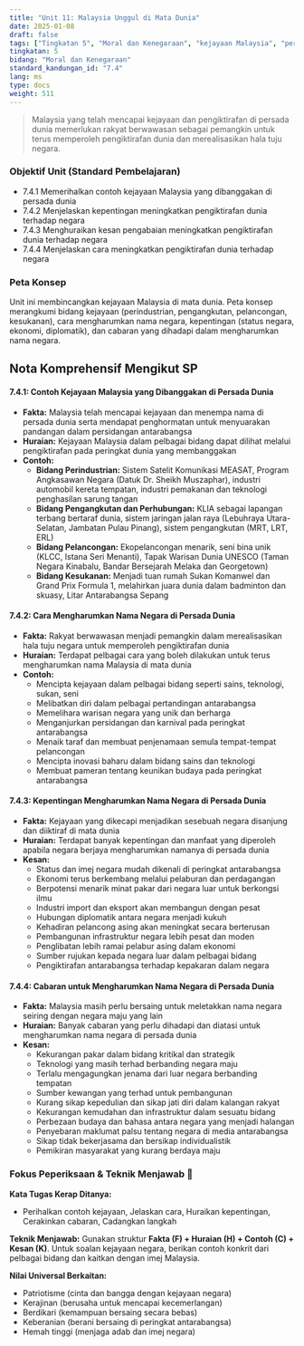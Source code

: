 ```yaml
---
title: "Unit 11: Malaysia Unggul di Mata Dunia"
date: 2025-01-08
draft: false
tags: ["Tingkatan 5", "Moral dan Kenegaraan", "kejayaan Malaysia", "persada dunia", "imej negara", "pengiktirafan antarabangsa"]
tingkatan: 5
bidang: "Moral dan Kenegaraan"
standard_kandungan_id: "7.4"
lang: ms
type: docs
weight: 511
---
```


> Malaysia yang telah mencapai kejayaan dan pengiktirafan di persada dunia memerlukan rakyat berwawasan sebagai pemangkin untuk terus memperoleh pengiktirafan dunia dan merealisasikan hala tuju negara.

### Objektif Unit (Standard Pembelajaran)

- 7.4.1 Memerihalkan contoh kejayaan Malaysia yang dibanggakan di persada dunia
- 7.4.2 Menjelaskan kepentingan meningkatkan pengiktirafan dunia terhadap negara
- 7.4.3 Menghuraikan kesan pengabaian meningkatkan pengiktirafan dunia terhadap negara
- 7.4.4 Menjelaskan cara meningkatkan pengiktirafan dunia terhadap negara

### Peta Konsep

Unit ini membincangkan kejayaan Malaysia di mata dunia. Peta konsep merangkumi bidang kejayaan (perindustrian, pengangkutan, pelancongan, kesukanan), cara mengharumkan nama negara, kepentingan (status negara, ekonomi, diplomatik), dan cabaran yang dihadapi dalam mengharumkan nama negara.

## Nota Komprehensif Mengikut SP

#### 7.4.1: Contoh Kejayaan Malaysia yang Dibanggakan di Persada Dunia

- **Fakta:** Malaysia telah mencapai kejayaan dan menempa nama di persada dunia serta mendapat penghormatan untuk menyuarakan pandangan dalam persidangan antarabangsa
- **Huraian:** Kejayaan Malaysia dalam pelbagai bidang dapat dilihat melalui pengiktirafan pada peringkat dunia yang membanggakan
- **Contoh:**
  - **Bidang Perindustrian:** Sistem Satelit Komunikasi MEASAT, Program Angkasawan Negara (Datuk Dr. Sheikh Muszaphar), industri automobil kereta tempatan, industri pemakanan dan teknologi penghasilan sarung tangan
  - **Bidang Pengangkutan dan Perhubungan:** KLIA sebagai lapangan terbang bertaraf dunia, sistem jaringan jalan raya (Lebuhraya Utara-Selatan, Jambatan Pulau Pinang), sistem pengangkutan (MRT, LRT, ERL)
  - **Bidang Pelancongan:** Ekopelancongan menarik, seni bina unik (KLCC, Istana Seri Menanti), Tapak Warisan Dunia UNESCO (Taman Negara Kinabalu, Bandar Bersejarah Melaka dan Georgetown)
  - **Bidang Kesukanan:** Menjadi tuan rumah Sukan Komanwel dan Grand Prix Formula 1, melahirkan juara dunia dalam badminton dan skuasy, Litar Antarabangsa Sepang

#### 7.4.2: Cara Mengharumkan Nama Negara di Persada Dunia

- **Fakta:** Rakyat berwawasan menjadi pemangkin dalam merealisasikan hala tuju negara untuk memperoleh pengiktirafan dunia
- **Huraian:** Terdapat pelbagai cara yang boleh dilakukan untuk terus mengharumkan nama Malaysia di mata dunia
- **Contoh:**
  - Mencipta kejayaan dalam pelbagai bidang seperti sains, teknologi, sukan, seni
  - Melibatkan diri dalam pelbagai pertandingan antarabangsa
  - Memelihara warisan negara yang unik dan berharga
  - Menganjurkan persidangan dan karnival pada peringkat antarabangsa
  - Menaik taraf dan membuat penjenamaan semula tempat-tempat pelancongan
  - Mencipta inovasi baharu dalam bidang sains dan teknologi
  - Membuat pameran tentang keunikan budaya pada peringkat antarabangsa

#### 7.4.3: Kepentingan Mengharumkan Nama Negara di Persada Dunia

- **Fakta:** Kejayaan yang dikecapi menjadikan sesebuah negara disanjung dan diiktiraf di mata dunia
- **Huraian:** Terdapat banyak kepentingan dan manfaat yang diperoleh apabila negara berjaya mengharumkan namanya di persada dunia
- **Kesan:**
  - Status dan imej negara mudah dikenali di peringkat antarabangsa
  - Ekonomi terus berkembang melalui pelaburan dan perdagangan
  - Berpotensi menarik minat pakar dari negara luar untuk berkongsi ilmu
  - Industri import dan eksport akan membangun dengan pesat
  - Hubungan diplomatik antara negara menjadi kukuh
  - Kehadiran pelancong asing akan meningkat secara berterusan
  - Pembangunan infrastruktur negara lebih pesat dan moden
  - Penglibatan lebih ramai pelabur asing dalam ekonomi
  - Sumber rujukan kepada negara luar dalam pelbagai bidang
  - Pengiktirafan antarabangsa terhadap kepakaran dalam negara

#### 7.4.4: Cabaran untuk Mengharumkan Nama Negara di Persada Dunia

- **Fakta:** Malaysia masih perlu bersaing untuk meletakkan nama negara seiring dengan negara maju yang lain
- **Huraian:** Banyak cabaran yang perlu dihadapi dan diatasi untuk mengharumkan nama negara di persada dunia
- **Kesan:**
  - Kekurangan pakar dalam bidang kritikal dan strategik
  - Teknologi yang masih terhad berbanding negara maju
  - Terlalu mengagungkan jenama dari luar negara berbanding tempatan
  - Sumber kewangan yang terhad untuk pembangunan
  - Kurang sikap kepedulian dan sikap jati diri dalam kalangan rakyat
  - Kekurangan kemudahan dan infrastruktur dalam sesuatu bidang
  - Perbezaan budaya dan bahasa antara negara yang menjadi halangan
  - Penyebaran maklumat palsu tentang negara di media antarabangsa
  - Sikap tidak bekerjasama dan bersikap individualistik
  - Pemikiran masyarakat yang kurang berdaya maju

### Fokus Peperiksaan & Teknik Menjawab 📝

**Kata Tugas Kerap Ditanya:**
- Perihalkan contoh kejayaan, Jelaskan cara, Huraikan kepentingan, Cerakinkan cabaran, Cadangkan langkah

**Teknik Menjawab:**
Gunakan struktur **Fakta (F) + Huraian (H) + Contoh (C) + Kesan (K)**. Untuk soalan kejayaan negara, berikan contoh konkrit dari pelbagai bidang dan kaitkan dengan imej Malaysia.

**Nilai Universal Berkaitan:**
- Patriotisme (cinta dan bangga dengan kejayaan negara)
- Kerajinan (berusaha untuk mencapai kecemerlangan)
- Berdikari (kemampuan bersaing secara bebas)
- Keberanian (berani bersaing di peringkat antarabangsa)
- Hemah tinggi (menjaga adab dan imej negara)